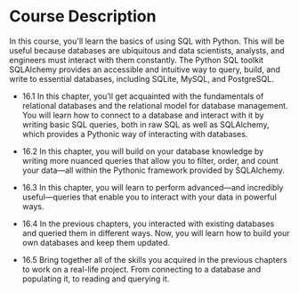 # Course Description

In this course, you'll learn the basics of using SQL with Python. This will be useful because databases are ubiquitous and data scientists, analysts, and engineers must interact with them constantly. The Python SQL toolkit SQLAlchemy provides an accessible and intuitive way to query, build, and write to essential databases, including SQLite, MySQL, and PostgreSQL.

* 16.1 In this chapter, you’ll get acquainted with the fundamentals of relational databases and the relational model for database management. You will learn how to connect to a database and interact with it by writing basic SQL queries, both in raw SQL as well as SQLAlchemy, which provides a Pythonic way of interacting with databases.

* 16.2 In this chapter, you will build on your database knowledge by writing more nuanced queries that allow you to filter, order, and count your data—all within the Pythonic framework provided by SQLAlchemy.

* 16.3 In this chapter, you will learn to perform advanced—and incredibly useful—queries that enable you to interact with your data in powerful ways.

* 16.4 In the previous chapters, you interacted with existing databases and queried them in different ways. Now, you will learn how to build your own databases and keep them updated.

* 16.5 Bring together all of the skills you acquired in the previous chapters to work on a real-life project. From connecting to a database and populating it, to reading and querying it.
